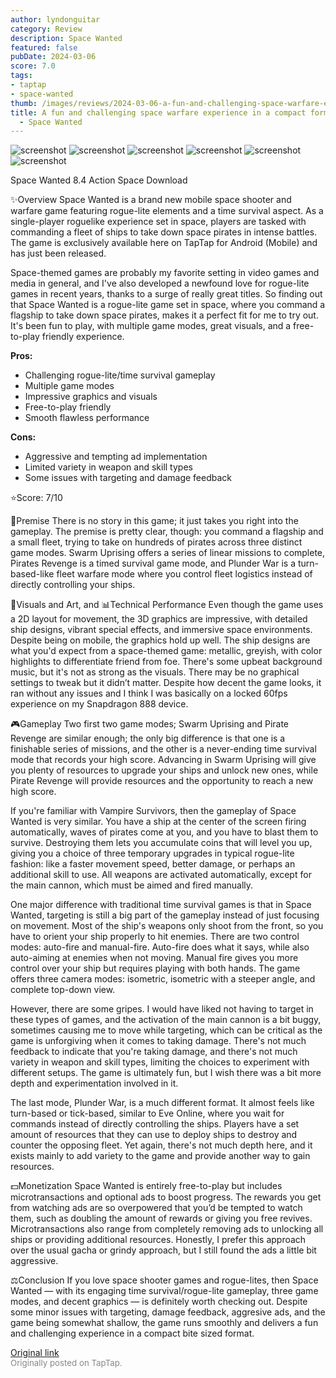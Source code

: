 ```yaml
---
author: lyndonguitar
category: Review
description: Space Wanted
featured: false
pubDate: 2024-03-06
score: 7.0
tags:
- taptap
- space-wanted
thumb: /images/reviews/2024-03-06-a-fun-and-challenging-space-warfare-experience-in-a-compact-format--review---space-wanted-0.avif
title: A fun and challenging space warfare experience in a compact format | Review
  - Space Wanted
---
```


<div class="gallery">
  <img src="/images/reviews/2024-03-06-a-fun-and-challenging-space-warfare-experience-in-a-compact-format--review---space-wanted-0.avif" alt="screenshot" />
  <img src="/images/reviews/2024-03-06-a-fun-and-challenging-space-warfare-experience-in-a-compact-format--review---space-wanted-1.avif" alt="screenshot" />
  <img src="/images/reviews/2024-03-06-a-fun-and-challenging-space-warfare-experience-in-a-compact-format--review---space-wanted-2.avif" alt="screenshot" />
  <img src="/images/reviews/2024-03-06-a-fun-and-challenging-space-warfare-experience-in-a-compact-format--review---space-wanted-3.avif" alt="screenshot" />
  <img src="/images/reviews/2024-03-06-a-fun-and-challenging-space-warfare-experience-in-a-compact-format--review---space-wanted-4.avif" alt="screenshot" />
  <img src="/images/reviews/2024-03-06-a-fun-and-challenging-space-warfare-experience-in-a-compact-format--review---space-wanted-5.avif" alt="screenshot" />
</div>

Space Wanted
8.4
Action
Space
Download

✨Overview
Space Wanted is a brand new mobile space shooter and warfare game featuring rogue-lite elements and a time survival aspect. As a single-player roguelike experience set in space, players are tasked with commanding a fleet of ships to take down space pirates in intense battles. The game is exclusively available here on TapTap for Android (Mobile) and has just been released.

Space-themed games are probably my favorite setting in video games and media in general, and I've also developed a newfound love for rogue-lite games in recent years, thanks to a surge of really great titles. So finding out that Space Wanted is a rogue-lite game set in space, where you command a flagship to take down space pirates, makes it a perfect fit for me to try out. It's been fun to play, with multiple game modes, great visuals, and a free-to-play friendly experience.


**Pros:**
- Challenging rogue-lite/time survival gameplay
- Multiple game modes
- Impressive graphics and visuals
- Free-to-play friendly
- Smooth flawless performance



**Cons:**
- Aggressive and tempting ad implementation
- Limited variety in weapon and skill types
- Some issues with targeting and damage feedback


⭐️Score: 7/10

📖Premise
There is no story in this game; it just takes you right into the gameplay. The premise is pretty clear, though: you command a flagship and a small fleet, trying to take on hundreds of pirates across three distinct game modes. Swarm Uprising offers a series of linear missions to complete, Pirates Revenge is a timed survival game mode, and Plunder War is a turn-based-like fleet warfare mode where you control fleet logistics instead of directly controlling your ships.

🎨Visuals and Art, and 📊Technical Performance
Even though the game uses a 2D layout for movement, the 3D graphics are impressive, with detailed ship designs, vibrant special effects, and immersive space environments. Despite being on mobile, the graphics hold up well. The ship designs are what you'd expect from a space-themed game: metallic, greyish, with color highlights to differentiate friend from foe. There's some upbeat background music, but it's not as strong as the visuals. There may be no graphical settings to tweak but it didn’t matter. Despite how decent the game looks, it ran without any issues and I think I was basically on a locked 60fps experience on my Snapdragon 888 device.

🎮Gameplay
Two first two game modes; Swarm Uprising and Pirate Revenge are similar enough; the only big difference is that one is a finishable series of missions, and the other is a never-ending time survival mode that records your high score. Advancing in Swarm Uprising will give you plenty of resources to upgrade your ships and unlock new ones, while Pirate Revenge will provide resources and the opportunity to reach a new high score.

If you're familiar with Vampire Survivors, then the gameplay of Space Wanted is very similar. You have a ship at the center of the screen firing automatically, waves of pirates come at you, and you have to blast them to survive. Destroying them lets you accumulate coins that will level you up, giving you a choice of three temporary upgrades in typical rogue-lite fashion: like a faster movement speed, better damage, or perhaps an additional skill to use. All weapons are activated automatically, except for the main cannon, which must be aimed and fired manually.

One major difference with traditional time survival games is that in Space Wanted, targeting is still a big part of the gameplay instead of just focusing on movement. Most of the ship's weapons only shoot from the front, so you have to orient your ship properly to hit enemies. There are two control modes: auto-fire and manual-fire. Auto-fire does what it says, while also auto-aiming at enemies when not moving. Manual fire gives you more control over your ship but requires playing with both hands. The game offers three camera modes: isometric, isometric with a steeper angle, and complete top-down view.

However, there are some gripes. I would have liked not having to target in these types of games, and the activation of the main cannon is a bit buggy, sometimes causing me to move while targeting, which can be critical as the game is unforgiving when it comes to taking damage. There's not much feedback to indicate that you're taking damage, and there's not much variety in weapon and skill types, limiting the choices to experiment with different setups. The game is ultimately fun, but I wish there was a bit more depth and experimentation involved in it.

The last mode, Plunder War, is a much different format. It almost feels like turn-based or tick-based, similar to Eve Online, where you wait for commands instead of directly controlling the ships. Players have a set amount of resources that they can use to deploy ships to destroy and counter the opposing fleet. Yet again, there's not much depth here, and it exists mainly to add variety to the game and provide another way to gain resources.

💵Monetization
Space Wanted is entirely free-to-play but includes microtransactions and optional ads to boost progress. The rewards you get from watching ads are so overpowered that you’d be tempted to watch them, such as doubling the amount of rewards or giving you free revives. Microtransactions also range from completely removing ads to unlocking all ships or providing additional resources. Honestly, I prefer this approach over the usual gacha or grindy approach, but I still found the ads a little bit aggressive.

⚖️Conclusion
If you love space shooter games and rogue-lites, then Space Wanted — with its engaging time survival/rogue-lite gameplay, three game modes, and decent graphics — is definitely worth checking out. Despite some minor issues with targeting, damage feedback, aggresive ads, and the game being somewhat shallow, the game runs smoothly and delivers a fun and challenging experience in a compact bite sized format.

[Original link](https://www.taptap.io/post/7089330)<br><span style="font-size: 0.95em; color: #888;">Originally posted on TapTap.</span>